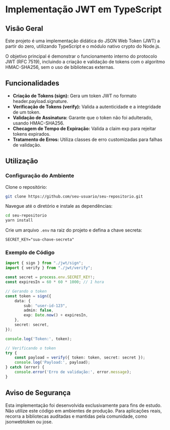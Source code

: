 # Implementação JWT em TypeScript

## Visão Geral

Este projeto é uma implementação didática do JSON Web Token (JWT) a partir do zero, utilizando TypeScript e o módulo nativo crypto do Node.js.

O objetivo principal é demonstrar o funcionamento interno do protocolo JWT (RFC 7519), incluindo a criação e validação de tokens com o algoritmo HMAC-SHA256, sem o uso de bibliotecas externas.

## Funcionalidades

- **Criação de Tokens (sign):** Gera um token JWT no formato header.payload.signature.
- **Verificação de Tokens (verify):** Valida a autenticidade e a integridade de um token.
- **Validação de Assinatura:** Garante que o token não foi adulterado, usando HMAC-SHA256.
- **Checagem de Tempo de Expiração:** Valida a claim exp para rejeitar tokens expirados.
- **Tratamento de Erros:** Utiliza classes de erro customizadas para falhas de validação.

## Utilização

### Configuração do Ambiente

Clone o repositório:

```bash
git clone https://github.com/seu-usuario/seu-repositorio.git
```

Navegue até o diretório e instale as dependências:

```bash
cd seu-repositorio
yarn install
```

Crie um arquivo `.env` na raiz do projeto e defina a chave secreta:

```env
SECRET_KEY="sua-chave-secreta"
```

### Exemplo de Código

```typescript
import { sign } from "./jwt/sign";
import { verify } from "./jwt/verify";

const secret = process.env.SECRET_KEY!;
const expiresIn = 60 * 60 * 1000; // 1 hora

// Gerando o token
const token = sign({
    data: {
        sub: "user-id-123",
        admin: false,
        exp: Date.now() + expiresIn,
    },
    secret: secret,
});

console.log('Token:', token);

// Verificando o token
try {
    const payload = verify({ token: token, secret: secret });
    console.log('Payload:', payload);
} catch (error) {
    console.error('Erro de validação:', error.message);
}
```

## Aviso de Segurança

Esta implementação foi desenvolvida exclusivamente para fins de estudo. Não utilize este código em ambientes de produção. Para aplicações reais, recorra a bibliotecas auditadas e mantidas pela comunidade, como jsonwebtoken ou jose.